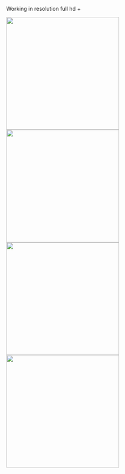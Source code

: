 Working in resolution full hd +


<img src="https://github.com/Maniek13/Lambda-expression-calculator/assets/47826375/4faa4719-0ef1-4e0a-b1fd-1d90968d595b" width="300">


<img src="https://github.com/Maniek13/Lambda-expression-calculator/assets/47826375/adad4896-597b-494a-9019-68346af47715" width="300">


<img src="https://github.com/Maniek13/Lambda-expression-calculator/assets/47826375/f31b44ea-04c7-41e5-a400-3daa13a6cc3b" width="300">


<img src="https://github.com/Maniek13/Lambda-expression-calculator/assets/47826375/22685862-d536-417e-9a78-c3f8fed41f62" width="300">